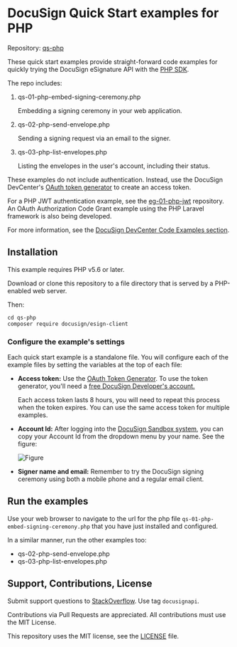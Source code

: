 # DocuSign Quick Start examples for PHP

Repository: [qs-php](https://github.com/docusign/qs-php)

These quick start examples provide straight-forward
code examples for quickly
trying the DocuSign eSignature API with the
[PHP SDK](https://github.com/docusign/docusign-php-client).

The repo includes:

1. qs-01-php-embed-signing-ceremony.php

   Embedding a signing ceremony in your web application.
2. qs-02-php-send-envelope.php

   Sending a signing request via an email to the signer.
3. qs-03-php-list-envelopes.php

   Listing the envelopes in the user's account, including their status.

These examples do not include authentication. Instead,
use the DocuSign DevCenter's
[OAuth token generator](https://developers.docusign.com/oauth-token-generator)
to create an access token.

For a PHP JWT authentication example, see the
[eg-01-php-jwt](https://github.com/docusign/eg-01-php-jwt)
repository. An OAuth Authorization Code Grant example
using the PHP Laravel framework is
also being developed.

For more information, see the
[DocuSign DevCenter Code Examples section](https://developers.docusign.com/esign-rest-api/code-examples).

## Installation

This example requires PHP v5.6 or later.

Download or clone this repository to a file directory
that is served by a PHP-enabled web server.

Then:

````
cd qs-php
composer require docusign/esign-client
````

### Configure the example's settings
Each quick start example is a standalone file. You will configure
each of the example files by setting the variables at the top of each
file:

 * **Access token:** Use the [OAuth Token Generator](https://developers.docusign.com/oauth-token-generator).
   To use the token generator, you'll need a
   [free DocuSign Developer's account.](https://go.docusign.com/o/sandbox/)

   Each access token lasts 8 hours, you will need to repeat this process
   when the token expires. You can use the same access token for
   multiple examples.

 * **Account Id:** After logging into the [DocuSign Sandbox system](https://demo.docusign.net),
   you can copy your Account Id from the dropdown menu by your name. See the figure:

   ![Figure](https://raw.githubusercontent.com/docusign/qs-python/master/documentation/account_id.png)
 * **Signer name and email:** Remember to try the DocuSign signing ceremony using both a mobile phone and a regular
   email client.

## Run the examples

Use your web browser to navigate to the url for the
php file `qs-01-php-embed-signing-ceremony.php` that
you have just installed and configured.

In a similar manner, run the other examples too:

* qs-02-php-send-envelope.php
* qs-03-php-list-envelopes.php

## Support, Contributions, License

Submit support questions to [StackOverflow](https://stackoverflow.com). Use tag `docusignapi`.

Contributions via Pull Requests are appreciated.
All contributions must use the MIT License.

This repository uses the MIT license, see the
[LICENSE](https://github.com/docusign/eg-01-Python-jwt/blob/master/LICENSE) file.
